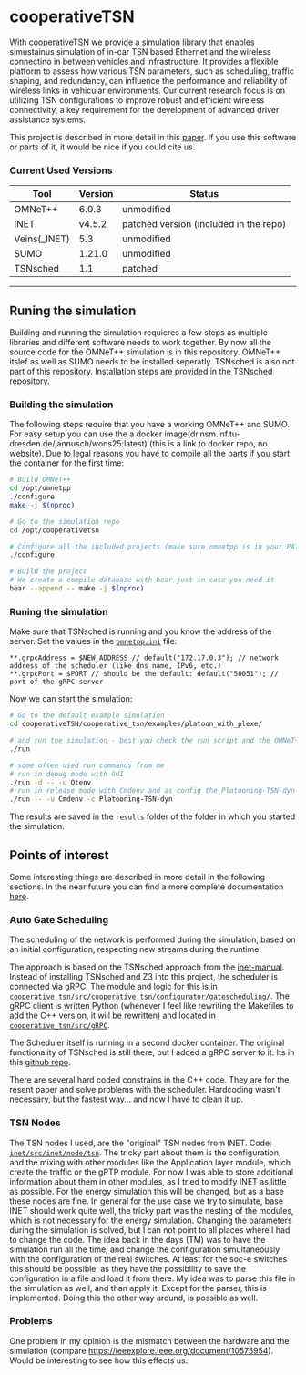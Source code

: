 # cooperativeTSN

With cooperativeTSN we provide a simulation library that enables simustainus simulation of in-car TSN based Ethernet and the wireless connectino in between vehicles and infrastructure. It provides a flexible platform to assess how various TSN parameters, such as scheduling, traffic shaping, and redundancy, can influence the performance and reliability of wireless links in vehicular environments. Our current research focus is on utilizing TSN configurations to improve robust and efficient wireless connectivity, a key requirement for the development of advanced driver assistance systems.

This project is described in more detail in this [paper](https://www.cms-labs.org/bib/bigge2025hierarchical/). If you use this software or parts of it, it would be nice if you could cite us.

### Current Used Versions 
| Tool | Version | Status |
|----|---|---|
| OMNeT++ |  6.0.3 | unmodified |
| INET |  v4.5.2 | patched version (included in the repo) |
| Veins(_INET) | 5.3 | unmodified |
| SUMO | 1.21.0 | unmodified |
| TSNsched | 1.1 | patched |

---
## Runing the simulation
Building and running the simulation requieres a few steps as multiple libraries and different software needs to work together.
By now all the source code for the OMNeT++ simulation is in this repository.
OMNeT++ itslef as well as SUMO needs to be installed seperatly.
TSNsched is also not part of this repository.
Installation steps are provided in the TSNsched repository.

### Building the simulation
The following steps require that you have a working OMNeT++ and SUMO.
For easy setup you can use the a docker image(dr.nsm.inf.tu-dresden.de/jannusch/wons25:latest) (this is a link to docker repo, no website).
Due to legal reasons you have to compile all the parts if you start the container for the first time:
```bash
# Build OMNeT++
cd /opt/omnetpp
./configure
make -j $(nproc)

# Go to the simulation repo
cd /opt/cooperativetsn

# Configure all the included projects (make sure omnetpp is in your PATH)
./configure

# Build the project
# We create a compile database with bear just in case you need it
bear --append -- make -j $(nproc)
```

### Runing the simulation
Make sure that TSNsched is running and you know the address of the server.
Set the values in the [`omnetpp.ini`](cooperative_tsn/examples/platoon_with_plexe/omnetpp.ini) file:
```
**.grpcAddress = $NEW_ADDRESS // default("172.17.0.3"); // network address of the scheduler (like dns name, IPv6, etc.)
**.grpcPort = $PORT // should be the default: default("50051"); // port of the gRPC server
```
Now we can start the simulation:
```bash
# Go to the default example simulation
cd cooperativeTSN/cooperative_tsn/examples/platoon_with_plexe/

# and run the simulation - best you check the run script and the OMNeT++ manual to understand which parameters can be used
./run

# some often used run commands from me
# run in debug mode with GUI
./run -d -- -u Qtenv
# run in release mode with Cmdenv and as config the Platooning-TSN-dyn config
./run -- -u Cmdenv -c Platooning-TSN-dyn
```
The results are saved in the `results` folder of the folder in which you started the simulation.

## Points of interest
Some interesting things are described in more detail in the following sections.
In the near future you can find a more complete documentation [here](https://jannusch.xyz/archive/cooperativetsn).

### Auto Gate Scheduling
The scheduling of the network is performed during the simulation, based on an initial configuration, respecting new streams during the runtime.

The approach is based on the TSNsched approach from the [inet-manual](https://inet.omnetpp.org/docs/showcases/tsn/gatescheduling/tsnsched/doc/index.html).
Instead of installing TSNsched and Z3 into this project, the scheduler is connected via gRPC.
The module and logic for this is in [`cooperative_tsn/src/cooperative_tsn/configurator/gatescheduling/`](cooperative_tsn/src/cooperative_tsn/configurator/gatescheduling/).
The gRPC client is written Python (whenever I feel like rewriting the Makefiles to add the C++ version, it will be rewritten) and located in [`cooperative_tsn/src/gRPC`](cooperative_tsn/src/gRPC).

The Scheduler itself is running in a second docker container. The original functionality of TSNsched is still there, but I added a gRPC server to it. Its in this [github repo](https://github.com/Jannusch/TSNsched).

There are several hard coded constrains in the C++ code. They are for the resent paper and solve problems with the scheduler. Hardcoding wasn't necessary, but the fastest way... and now I have to clean it up.

### TSN Nodes
The TSN nodes I used, are the "original" TSN nodes from INET. Code: [`inet/src/inet/node/tsn`](inet/src/inet/node/tsn).
The tricky part about them is the configuration, and the mixing with other modules like the Application layer module, which create the traffic or the gPTP module. 
For now I was able to store additional information about them in other modules, as I tried to modify INET as little as possible. For the energy simulation this will be changed, but as a base these nodes are fine.
In general for the use case we try to simulate, base INET should work quite well, the tricky part was the nesting of the modules, which is not necessary for the energy simulation.
Changing the parameters during the simulation is solved, but I can not point to all places where I had to change the code. The idea back in the days (TM) was to have the simulation run all the time, and change the configuration simultaneously with the configuration of the real switches. At least for the soc-e switches this should be possible, as they have the possibility to save the configuration in a file and load it from there. My idea was to parse this file in the simulation as well, and than apply it. Except for the parser, this is implemented.
Doing this the other way around, is possible as well.

### Problems
One problem in my opinion is the mismatch between the hardware and the simulation (compare https://ieeexplore.ieee.org/document/10575954).
Would be interesting to see how this effects us.





                                                                            
